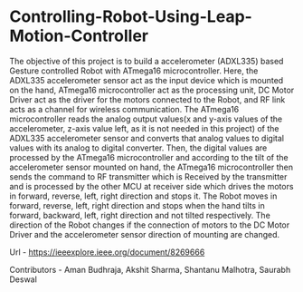 # Controlling-Robot-Using-Leap-Motion-Controller
The objective of this project is to build a accelerometer (ADXL335) based Gesture controlled Robot with ATmega16 microcontroller. Here, the ADXL335 accelerometer sensor act as the input device which is mounted on the hand, ATmega16 microcontroller act as the processing unit, DC Motor Driver act as the driver for the motors connected to the Robot, and RF link acts as a channel for wireless communication. The ATmega16 microcontroller reads the analog output values(x and y-axis values of the accelerometer, z-axis value left, as it is not needed in this project) of the ADXL335 accelerometer sensor and converts that analog values to digital values with its analog to digital converter. Then, the digital values are processed by the ATmega16 microcontroller and according to the tilt of the accelerometer sensor mounted on hand, the ATmega16 microcontroller then sends the command to RF transmitter which is Received by the transmitter and is processed by the other MCU at receiver side which drives the motors in forward, reverse, left, right direction and stops it. The Robot moves in forward, reverse, left, right direction and stops when the hand tilts in forward, backward, left, right direction and not tilted respectively. The direction of the Robot changes if the connection of motors to the DC Motor Driver and the accelerometer sensor direction of mounting are changed.

Url - https://ieeexplore.ieee.org/document/8269666

Contributors - Aman Budhraja, Akshit Sharma, Shantanu Malhotra, Saurabh Deswal
